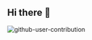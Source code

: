 ## Hi there 👋

![github-user-contribution](https://github.com/user-attachments/assets/1e9cdd07-a644-4dac-9398-7b6d3900de88)


<!--
**danpe/danpe** is a ✨ _special_ ✨ repository because its `README.md` (this file) appears on your GitHub profile.

Here are some ideas to get you started:

- 🔭 I’m currently working on ...
- 🌱 I’m currently learning ...
- 👯 I’m looking to collaborate on ...
- 🤔 I’m looking for help with ...
- 💬 Ask me about ...
- 📫 How to reach me: ...
- 😄 Pronouns: ...
- ⚡ Fun fact: ...
-->
